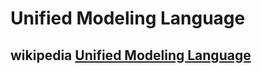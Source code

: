 # Unified Modeling Language

## wikipedia [Unified Modeling Language](https://en.wikipedia.org/wiki/Unified_Modeling_Language)
